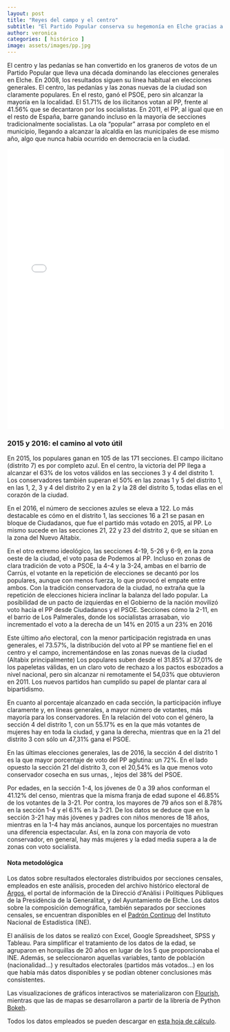 ```yaml
---
layout: post
title: "Reyes del campo y el centro"
subtitle: "El Partido Popular conserva su hegemonía en Elche gracias a su apoyo en las zonas más próximas a la Basílica de Santa María y las pedanías"
author: veronica 
categories: [ histórico ]
image: assets/images/pp.jpg
---
```

El centro y las pedanías se han convertido en los graneros de votos de un Partido Popular que lleva una década dominando las elecciones generales en Elche. 
En 2008, los resultados siguen su línea habitual en elecciones generales. El centro, las pedanías y las zonas nuevas de la ciudad son claramente populares. En el resto, ganó el PSOE, pero sin alcanzar la mayoría en la localidad. El 51.71% de los ilicitanos votan al PP, frente al 41.56% que se decantaron por los socialistas. 
En 2011, el PP, al igual que en el resto de España, barre ganando incluso en la mayoría de secciones tradicionalmente socialistas. La ola “popular” arrasa por completo en el municipio, llegando a alcanzar la alcaldía en las municipales de ese mismo año, algo que nunca había ocurrido en democracia en la ciudad.

<iframe src="/assets/images/elchemap.html"
    sandbox="allow-same-origin allow-scripts"
    width="100%"
    height="650"
    scrolling="no"
    seamless="seamless"
    frameborder="0">
</iframe>

### 2015 y 2016: el camino al voto útil

En 2015, los populares ganan en 105 de las 171 secciones. El campo ilicitano (distrito 7) es por completo azul. En el centro, la victoria del PP llega a alcanzar el 63% de los votos válidos en las secciones 3 y 4 del distrito 1. Los conservadores también superan el 50% en las zonas 1 y 5 del distrito 1, en las 1, 2, 3 y 4 del distrito 2 y en la 2 y la 28 del distrito 5, todas ellas en el corazón de la ciudad.

En el 2016, el número de secciones azules se eleva a 122. Lo más destacable es cómo en el distrito 1, las secciones 16 a 21 se pasan en bloque de Ciudadanos, que fue el partido más votado en 2015, al PP. Lo mismo sucede en las secciones 21, 22 y 23 del distrito 2, que se sitúan en la zona del Nuevo Altabix.

<div class="flourish-embed flourish-slope chart" data-src="visualisation/296516"></div><script src="https://public.flourish.studio/resources/embed.js"></script> 

En el otro extremo ideológico, las secciones 4-19, 5-26 y 6-9, en la zona oeste de la ciudad, el voto pasa de Podemos al PP. Incluso en zonas de clara tradición de voto a PSOE, la 4-4 y la 3-24,  ambas en el barrio de Carrús, el votante en la repetición de elecciones se decantó por los populares, aunque con menos fuerza, lo que provocó el empate entre ambos.
Con la tradición conservadora de la ciudad, no extraña que la repetición de elecciones hiciera inclinar la balanza del lado popular. La posibilidad de un pacto de izquierdas en el Gobierno de la nación movilizó voto hacía el PP desde Ciudadanos y el PSOE. Secciones cómo la 2-11, en el barrio de Los Palmerales, donde los socialistas arrasaban, vio incrementado el voto a la derecha de un 14% en 2015 a un 23% en 2016

Este último año electoral, con la menor participación registrada en unas generales, el 73.57%, la distribución del voto al PP se mantiene fiel en el centro y el campo, incrementándose en las zonas nuevas de la ciudad (Altabix principalmente) Los populares suben desde el 31.85% al 37,01% de los papeletas válidas, en un claro voto de rechazo a los pactos esbozados a nivel nacional, pero sin alcanzar ni remotamente el 54,03% que obtuvieron en 2011. Los nuevos partidos han cumplido su papel de plantar cara al bipartidismo. 

<div class="flourish-embed flourish-scatter plot" data-src="visualisation/297226"></div><script src="https://public.flourish.studio/resources/embed.js"></script>

En cuanto al porcentaje alcanzado en cada sección, la participación influye claramente y, en líneas generales, a mayor número de votantes, más mayoría para los conservadores. En la relación del voto con el género, la sección 4 del distrito 1, con un 55.17% es en la que más votantes de mujeres hay en toda la ciudad, y gana la derecha, mientras que en la 21 del distrito 3 con sólo un 47,31% gana el PSOE. 

<div class="flourish-embed flourish-scatter plot" data-src="visualisation/296663"></div><script src="https://public.flourish.studio/resources/embed.js"></script>

En las últimas elecciones generales, las de 2016, la sección 4 del distrito 1 es la que mayor porcentaje de voto del PP aglutina: un 72%. En el lado opuesto la sección 21 del distrito 3, con el 20,54% es la que menos voto conservador cosecha en sus urnas, , lejos del 38% del PSOE. 

Por edades, en la sección 1-4, los jóvenes de 0  a 39 años conforman el 41.12% del censo, mientras que la misma franja de edad supone el 46.85% de los votantes de la 3-21. Por contra, los mayores de 79 años son el 8.78% en la sección 1-4 y el 6.1% en la 3-21. De los datos se deduce que en  la sección 3-21 hay más jóvenes  y  padres con niños menores de 18 años, mientras en la 1-4 hay más ancianos, aunque los porcentajes no muestran una diferencia espectacular. Así, en la zona con mayoría de voto conservador, en general, hay más mujeres y la edad media supera a la de zonas con voto socialista.

<div class="alert alert-secondary" role="alert">
  <h4 class="alert-heading">Nota metodológica</h4>
  <p>Los datos sobre resultados electorales distribuidos por secciones censales, empleados en este análisis, proceden del archivo histórico electoral de <a href="http://www.argos.gva.es/ahe/val/buscaEleccionesV.html">Argos</a>, el portal de información de la Direcció d'Anàlisi i Polítiques Públiques de la Presidència de la Generalitat, y del Ayuntamiento de Elche. Los datos sobre la composición demográfica, también separados por secciones censales, se encuentran disponibles en el <a href="http://www.ine.es/dyngs/INEbase/es/operacion.htm?c=Estadistica_C&cid=1254736177012&menu=resultados&idp=1254734710990">Padrón Continuo</a> del Instituto Nacional de Estadística (INE).</p>
  <p>El análisis de los datos se realizó con Excel, Google Spreadsheet, SPSS y Tableau. Para simplificar el tratamiento de los datos de la edad, se agruparon en horquillas de 20 años en lugar de los 5 que proporcionaba el INE. Además, se seleccionaron aquellas variables, tanto de población (nacionalidad…) y resultados electorales (partidos más votados…) en los que había más datos disponibles y se podían obtener conclusiones más consistentes.</p>
  <p>Las visualizaciones de gráficos interactivos se materializaron con <a href="https://flourish.studio/">Flourish</a>, mientras que las de mapas se desarrollaron a partir de la librería de Python <a href="https://bokeh.pydata.org/en/latest/">Bokeh</a>.</p> 
  <p>Todos los datos empleados se pueden descargar en <a href="https://docs.google.com/spreadsheets/d/1Tde3VYKVakCl2x8WzAm3xa9zMZvSS9LPbvzO9r6_Oco/edit?usp=sharing">esta hoja de cálculo</a>.</p>
</div>